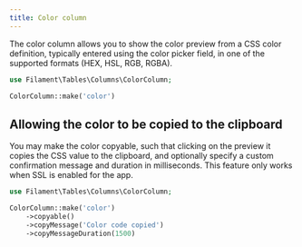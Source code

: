 ```yaml
---
title: Color column
---
```


The color column allows you to show the color preview from a CSS color definition, typically entered using the color picker field, in one of the supported formats (HEX, HSL, RGB, RGBA).

```php
use Filament\Tables\Columns\ColorColumn;

ColorColumn::make('color')
```

## Allowing the color to be copied to the clipboard

You may make the color copyable, such that clicking on the preview it copies the CSS value to the clipboard, and optionally specify a custom confirmation message and duration in milliseconds. This feature only works when SSL is enabled for the app.

```php
use Filament\Tables\Columns\ColorColumn;

ColorColumn::make('color')
    ->copyable()
    ->copyMessage('Color code copied')
    ->copyMessageDuration(1500)
```
